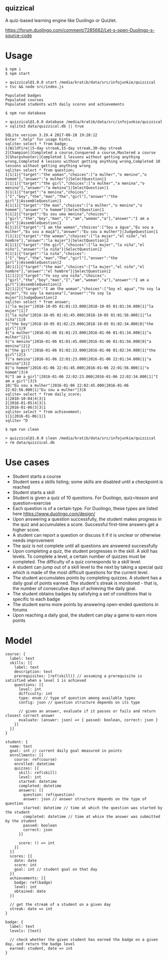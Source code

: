 quizzical
---------

A quiz-based learning engine like Duolingo or Quizlet.

https://forum.duolingo.com/comment/7285662/Let-s-open-Duolingo-s-source-code

# Usage

```
$ npm i
$ npm start

> quizzical@1.0.0 start /media/kratib/data/src/infojunkie/quizzical
> tsc && node src/index.js

Populated badges
Populated courses
Populated students with daily scores and achievements

$ npm run database

> quizzical@1.0.0 database /media/kratib/data/src/infojunkie/quizzical
> sqlite3 data/quizzical.db || true

SQLite version 3.19.4 2017-08-18 19:28:12
Enter ".help" for usage hints.
sqlite> select * from badge;
1|Wildfire||5-day streak,15-day streak,30-day streak
2|Champion||Completed a course,Conquered a course,Mastered a course
3|Sharpshooter||Completed 1 lessons without getting anything wrong,Completed 4 lessons without getting anything wrong,Completed 10 lessons without getting anything wrong
sqlite> select * from question;
1|1|1|{"target":"the woman","choices":["a mulher","o menino","o homem"],"answer":"a mulher"}|SelectQuestion|1
2|1|1|{"target":"the girl","choices":["a mulher","a menina","o menino"],"answer":"a menina"}|SelectQuestion|1
3|1|1|{"target":"a menina","choices":["I","boy","the","man","The","girl"],"answer":"the girl"}|AssembleQuestion|1
4|1|1|{"target":"the man","choices":["a mulher","o menino","o homem"],"answer":"o homem"}|SelectQuestion|1
5|1|2|{"target":"Eu sou uma menina","choices":["girl","the","boy","man","I","am","woman","a"],"answer":"I am a girl"}|AssembleQuestion|1
6|1|2|{"target":"I am the woman","choices":["Sou a água","Eu sou a mulher","Eu sou a maçã"],"answer":"Eu sou a mulher"}|JudgeQuestion|1
7|1|1|{"target":"the woman","choices":["la mujer","el niño","el hombre"],"answer":"la mujer"}|SelectQuestion|2
8|1|1|{"target":"the girl","choices":["la mujer","la niña","el niño"],"answer":"la niña"}|SelectQuestion|2
9|1|1|{"target":"la niña","choices":["I","boy","the","man","The","girl"],"answer":"the girl"}|AssembleQuestion|2
10|1|1|{"target":"the man","choices":["la mujer","el niño","el hombre"],"answer":"el hombre"}|SelectQuestion|2
11|1|2|{"target":"Yo soy una niña","choices":["girl","the","boy","man","I","am","woman","a"],"answer":"I am a girl"}|AssembleQuestion|2
12|1|2|{"target":"I am the woman","choices":["Soy el agua","Yo soy la mujer","Yo soy la manzana"],"answer":"Yo soy la mujer"}|JudgeQuestion|2
sqlite> select * from answer;
1|"la mujer"|2018-10-05 01:01:23.000|2018-10-05 01:01:34.000|1|"la mujer"|1|7
2|"la niña"|2018-10-05 01:01:45.000|2018-10-05 01:01:56.000|1|"la niña"|1|8
3|"the boy"|2018-10-05 01:02:23.000|2018-10-05 01:02:34.000|0|"the girl"|1|9
4|"a mulher"|2016-01-06 01:01:23.000|2016-01-06 01:01:34.000|1|"a mulher"|2|1
5|"o menino"|2016-01-06 01:01:45.000|2016-01-06 01:01:56.000|0|"a menina"|2|2
6|"the girl"|2016-01-06 01:02:23.000|2016-01-06 01:02:34.000|1|"the girl"|2|3
7|"a menina"|2016-01-06 22:01:23.000|2016-01-06 22:01:34.000|1|"a menina"|3|2
8|"o homem"|2016-01-06 22:01:45.000|2016-01-06 22:01:56.000|1|"o homem"|3|4
9|"I am a girl"|2016-01-06 22:02:23.000|2016-01-06 22:02:34.000|1|"I am a girl"|3|5
10|"Eu sou a mulher"|2016-01-06 22:02:45.000|2016-01-06 22:02:56.000|1|"Eu sou a mulher"|3|6
sqlite> select * from daily_score;
1|2018-10-04|4|3|1
2|2016-01-05|4|3|1
3|2016-01-06|3|3|1
sqlite> select * from achievement;
1|1|2016-01-06|1|1
sqlite> ^D

$ npm run clean

> quizzical@1.0.0 clean /media/kratib/data/src/infojunkie/quizzical
> rm data/quizzical.db

```

# Use cases

- Student starts a course
- Student sees a skills listing; some skills are disabled until a checkpoint is reached
- Student starts a skill
- Student is given a quiz of 10 questions. For Duolingo, quiz=lesson and question=exercise
- Each question is of a certain type. For Duolingo, these types are listed here https://www.duolingo.com/design/
- Upon answering a question successfully, the student makes progress in the quiz and accumulates a score. Successful first-time answers get a higher score.
- A student can report a question or discuss it if it is unclear or otherwise needs improvement
- The quiz is not complete until all questions are answered successfully
- Upon completing a quiz, the student progresses in the skill. A skill has levels. To complete a level, a certain number of quizzes must be completed. The difficulty of a quiz corresponds to a skill level.
- A student can jump out of a skill level to the next by taking a special quiz which is made of the most difficult questions for the current level.
- The student accumulates points by completing quizzes. A student has a daily goal of points earned. The student's streak is monitored - that is, the number of consecutive days of achieving the daily goal.
- The student obtains badges by satisfying a set of conditions that is specific to each badge
- The student earns more points by answering open-ended questions in forums
- Upon reaching a daily goal, the student can play a game to earn more points

# Model

```
course: {
  label: text
  skills: [{
    label: text
    description: text
    prerequisites: [ref(skill)] // assuming a prerequisite is satisfied when a level 1 is achieved
    questions: [{
      level: int
      difficulty: int
      type: enum // type of question among available types
      config: json // question structure depends on its type

      // given an answer, evaluate if it passes or fails and return closest correct answer
      evaluate: (answer: json) => { passed: boolean, correct: json }
    }]
  }]
}

student: {
  name: text
  goal: int // current daily goal measured in points
  enrollments: [{
    course: ref(course)
    enrolled: datetime
    quizzes: [{
      skill: ref(skill)
      level: int
      started: datetime
      completed: datetime
      answers: [{
        question: ref(question)
        answer: json // answer structure depends on the type of question
        started: datetime // time at which the question was started by the student
        completed: datetime // time at whice the answer was submitted by the student
        passed: boolean
        correct: json
      }]

      score: () => int
    }]
  }]
  scores: [{
    date: date
    score: int
    goal: int // student goal on that day
  }]
  achievements: [{
    badge: ref(badge)
    level: int
    obtained: date
  }]

  // get the streak of a student on a given day
  streak: date => int
}

badge: {
  label: text
  levels: [text]

  // check whether the given student has earned the badge on a given day, and return the badge level
  earned: student, date => int
}
```
